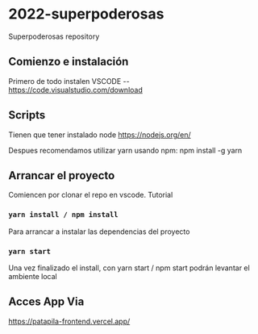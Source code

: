# 2022-superpoderosas
Superpoderosas repository

## Comienzo e instalación
Primero de todo instalen VSCODE -- https://code.visualstudio.com/download

## Scripts
Tienen que tener instalado node https://nodejs.org/en/

Despues recomendamos utilizar yarn usando npm: npm install -g yarn

## Arrancar el proyecto
Comiencen por clonar el repo en vscode. Tutorial

### `yarn install / npm install`
Para arrancar a instalar las dependencias del proyecto

### `yarn start`
Una vez finalizado el install, con yarn start / npm start podrán levantar el ambiente local


## Acces App Via
https://patapila-frontend.vercel.app/
